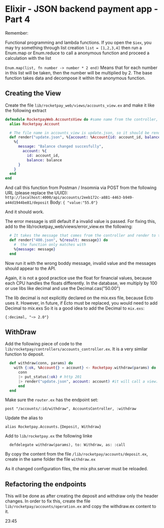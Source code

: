 # Elixir - JSON backend payment app - Part 4

Remember:

Functional programming and lambda functions.
If you open the `$iex`, you may try something through list creation `list = [1,2,3,4]` then run a Enum.map or Enum.reduce to call a anonymous function and proceed a calculation with the list

`Enum.map(list, fn number -> number * 2 end)` Means that for each number in this list will be taken, then the number will be multiplied by 2. The base function takes data and decompose it within the anonymous function. 

## Creating the View

Create the file `lib/rocketpay_web/views/accounts_view.ex` and make it like the following extract

```elixir
defmodule RocketpayWeb.AccountsView do #same name from the controller, so it renders correctly
  alias Rocketpay.Account

  # The file name in accounts_view is update.json, so it should be rendered here
  def render("update.json", %{account: %Account{id: account_id, balance: balance}}) do
    %{
      message: "Balance changed succesfully",
        account: %{
          id: account_id,
          balance: balance
      }
    }
  end
end
```

And call this function from Postman / Insomnia via POST from the following URL (please replace the UUID):
`http://localhost:4000/api/accounts/2eeb172c-a881-4463-b949-a44d1944be81/deposit`
Body: `{ "value:"55.0"}`

And it should work.

The error message is still default if a invalid value is passed.
For fixing this, add to the lib/rocketpay_web/views/error_view.ex the following:

```elixir
  # It takes the message that comes from the controller and render to the view
  def render("400.json", %{result: message}) do
    #  the function only matches with
    %{message: message}
  end

```

Now run it with the wrong boddy message, invalid value and the messages should appear to the API.

Again, it is not a good practice use the float for financial values, because each CPU handles the floats differently.
In the database, we multiply by 100 or use libs like decimal and use the Decimal.cas("50.00")

The lib decimal is not explicitly declared on the mix.exs file, because Ecto uses it. However, in future,
if Ecto must be replaced, you would need to add Decimal to mix.exs
So it is a good idea to add the Decimal to `mix.exs`:

`{:decimal, "~> 2.0"}`

## WithDraw

Add the following piece of code to the `lib/rocketpay/controllers/accounts_controller.ex`. It is a very similar function to deposit.

```elixir
  def withdraw(conn, params) do
    with {:ok, %Account{} = account} <- Rocketpay.withdraw(params) do
      conn
      |> put_status(:ok) # http 201
      |> render("update.json", account: account) #it will call a view. Create a view with same name of the controller
      end
  end
```

Make sure the `router.ex` has the endpoint set:

`post "/accounts/:id/withdraw", AccountsController, :withdraw`

Update the alias to

`alias Rocketpay.Accounts.{Deposit, Withdraw}`

Add to `lib/rocketpay.ex` the following linke

`  defdelegate withdraw(params), to: Withdraw, as: :call`

By copy the content from the file `/lib/rocketpay/accounts/deposit.ex`, create in the same folder the file `withdraw.ex`

As it changed configuration files, the mix phx.server must be reloaded.

## Refactoring the endpoints

This will be done as after creating the deposit and withdraw only the header changes. 
In order to fix this, create the file `lib/rocketpay/accounts/operation.ex` and copy the withdraw.ex content to it.

23:45



